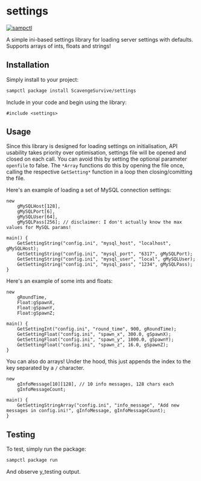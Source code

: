 # settings

[![sampctl](https://shields.southcla.ws/badge/sampctl-settings-2f2f2f.svg?style=for-the-badge)](https://github.com/ScavengeSurvive/settings)

A simple ini-based settings library for loading server settings with defaults.
Supports arrays of ints, floats and strings!

## Installation

Simply install to your project:

```bash
sampctl package install ScavengeSurvive/settings
```

Include in your code and begin using the library:

```pawn
#include <settings>
```

## Usage

Since this library is designed for loading settings on initialisation, API
usability takes priority over optimisation, settings file will be opened and
closed on each call. You can avoid this by setting the optional parameter
`openfile` to false. The `*Array` functions do this by opening the file once,
calling the respective `GetSetting*` function in a loop then closing/comitting
the file.

Here's an example of loading a set of MySQL connection settings:

```pawn
new
    gMySQLHost[128],
    gMySQLPort[6],
    gMySQLUser[64],
    gMySQLPass[256]; // disclaimer: I don't actually know the max values for MySQL params!

main() {
    GetSettingString("config.ini", "mysql_host", "localhost", gMySQLHost);
    GetSettingString("config.ini", "mysql_port", "6317", gMySQLPort);
    GetSettingString("config.ini", "mysql_user", "local", gMySQLUser);
    GetSettingString("config.ini", "mysql_pass", "1234", gMySQLPass);
}
```

Here's an example of some ints and floats:

```pawn
new
    gRoundTime,
    Float:gSpawnX,
    Float:gSpawnY,
    Float:gSpawnZ;

main() {
    GetSettingInt("config.ini", "round_time", 900, gRoundTime);
    GetSettingFloat("config.ini", "spawn_x", 300.0, gSpawnX);
    GetSettingFloat("config.ini", "spawn_y", 1800.0, gSpawnY);
    GetSettingFloat("config.ini", "spawn_z", 16.0, gSpawnZ);
}
```

You can also do arrays! Under the hood, this just appends the index to the key
separated by a `/` character.

```pawn
new
    gInfoMessage[10][128], // 10 info messages, 128 chars each
    gInfoMessageCount;

main() {
    GetSettingStringArray("config.ini", "info_message", "Add new messages in config.ini!", gInfoMessage, gInfoMessageCount);
}
```

## Testing

To test, simply run the package:

```bash
sampctl package run
```

And observe y_testing output.

